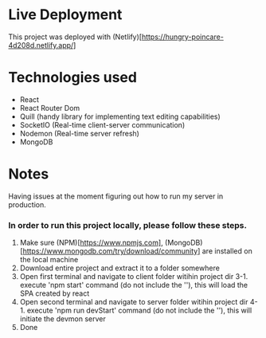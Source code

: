 # Live Deployment

This project was deployed with (Netlify)[https://hungry-poincare-4d208d.netlify.app/]

# Technologies used

- React
- React Router Dom
- Quill (handy library for implementing text editing capabilities)
- SocketIO (Real-time client-server communication)
- Nodemon (Real-time server refresh)
- MongoDB

# Notes
Having issues at the moment figuring out how to run my server in production. 

### In order to run this project locally, please follow these steps. 
1. Make sure (NPM)[https://www.npmjs.com], (MongoDB)[https://www.mongodb.com/try/download/community] are installed on the local machine
2. Download entire project and extract it to a folder somewhere
3. Open first terminal and navigate to client folder witihin project dir
  3-1. execute 'npm start' command (do not include the ''), this will load the SPA created by react
4. Open second terminal and navigate to server folder witihin project dir
  4-1. execute 'npm run devStart' command (do not include the ''), this will initiate the devmon server
5. Done
